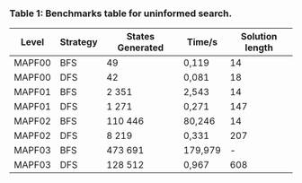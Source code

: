 ### Table 1: Benchmarks table for uninformed search.

| Level             | Strategy | States Generated | Time/s  | Solution length |
|-------------------|----------|------------------|---------|-----------------|
| MAPF00            | BFS      | 49               | 0,119   | 14              | 
| MAPF00            | DFS      | 42               | 0,081   | 18              |
| MAPF01            | BFS      | 2 351            | 2,543   | 14              |
| MAPF01            | DFS      | 1 271            | 0,271   | 147             |
| MAPF02            | BFS      | 110 446          | 80,246  | 14              | 
| MAPF02            | DFS      | 8 219            | 0,331   | 207             |
| MAPF03            | BFS      | 473 691          | 179,979 | -               | 
| MAPF03            | DFS      | 128 512          | 0,967   | 608             |
